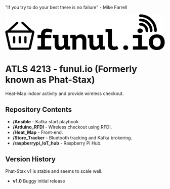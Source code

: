 "If you try to do your best there is no failure" - Mike Farrell

![Funul.io logo](docs/static/img/logo_black-01.png)

ATLS 4213 - funul.io (Formerly known as Phat-Stax)
================

Heat-Map indoor activity and provide wireless checkout.

Repository Contents
-------------------
* **/Ansible** - Kafka start playbook.
* **/Arduino_RFDI** - Wireless checkout using RFDI.
* **/Heat_Map** - Front-end.
* **/Store_Tracker** - Bluetooth tracking and Kafka brokering.
* **/raspberrypi_IoT_hub** - Raspberry Pi Hub.


Version History
---------------


Phat-Stax v1 is stable and seems to scale well. 

* **v1.0**  Buggy initial release
